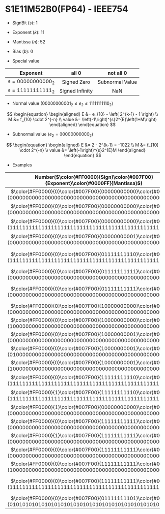 # S1E11M52B0(FP64) - IEEE754

+ SignBit ($s$): 1
+ Exponent ($k$): 11
+ Mantissa ($n$): 52
+ Bias ($b$): 0

+ Special value

| Exponent   | all 0             | not all 0         |
| :-:        | :-:               | :-:               |
| $e = 00000000000_2$ | Signed Zero       | Subnormal Value   |
| $e = 11111111111_2$ | Signed Infinity   |       NaN         |

+ Normal value ($00000000001_2 \le e_2 \le 11111111110_2$)

$$
\begin{equation}
\begin{aligned}
E &= e_{10} - \left( 2^{k-1} - 1 \right) \\
M &= f_{10} \cdot 2^{-n} \\
value &= \left(-1\right)^{s}2^{E}\left(1+M\right)
\end{aligned}
\end{equation}
$$

+ Subnormal value ($e_2 = 00000000000_2$)

$$
\begin{equation}
\begin{aligned}
E &= 2 - 2^{k-1} = -1022 \\
M &= f_{10} \cdot 2^{-n} \\
value &= \left(-1\right)^{s}2^{E}M
\end{aligned}
\end{equation}
$$

+ Examples

| Number($\color{#FF0000}{Sign}\color{#007F00}{Exponent}\color{#0000FF}{Mantissa}$)  | value                 |        comment        |
| :-:                                                                                | :-:                   | :-:                   |
| $\color{#FF0000}{0}\color{#007F00}{00000000000}\color{#0000FF}{0000000000000000000000000000000000000000000000000000}$                         | $+0$                  |                       |
| $\color{#FF0000}{0}\color{#007F00}{00000000000}\color{#0000FF}{0000000000000000000000000000000000000000000000000001}$                        | $4.9407\times10^{-324}$    |   Minimum subnormal   |
| $\color{#FF0000}{0}\color{#007F00}{00000000000}\color{#0000FF}{1111111111111111111111111111111111111111111111111111}$                         | $2.2251\times10^{-308}$    |   Maximum subnormal   |
| $\color{#FF0000}{0}\color{#007F00}{00000000001}\color{#0000FF}{0000000000000000000000000000000000000000000000000000}$                        | $2.2251\times10^{-308}$    |    Minimum normal     |
| $\color{#FF0000}{0}\color{#007F00}{01111111110}\color{#0000FF}{1111111111111111111111111111111111111111111111111111}$                   |  $1 - 2^{-53}$        |  largest number < 1   |
| $\color{#FF0000}{0}\color{#007F00}{01111111111}\color{#0000FF}{0000000000000000000000000000000000000000000000000000}$                        |  $1$                  |                       |
| $\color{#FF0000}{0}\color{#007F00}{01111111111}\color{#0000FF}{0000000000000000000000000000000000000000000000000001}$                       |  $1 + 2^{-52}$        |  smallest number > 1  |
| $\color{#FF0000}{0}\color{#007F00}{10000000000}\color{#0000FF}{0000000000000000000000000000000000000000000000000000}$                        |  $2$                  |                       |
| $\color{#FF0000}{0}\color{#007F00}{10000000000}\color{#0000FF}{1000000000000000000000000000000000000000000000000000}$                       |  $3$                  |                       |
| $\color{#FF0000}{0}\color{#007F00}{10000000001}\color{#0000FF}{0000000000000000000000000000000000000000000000000000}$                   |  $4$                  |                       |
| $\color{#FF0000}{0}\color{#007F00}{10000000001}\color{#0000FF}{0100000000000000000000000000000000000000000000000000}$             |  $5$                  |                       |
| $\color{#FF0000}{0}\color{#007F00}{10000000001}\color{#0000FF}{1000000000000000000000000000000000000000000000000000}$             |  $6$                  |                       |
| $\color{#FF0000}{0}\color{#007F00}{11111111110}\color{#0000FF}{1111111111111111111111111111111111111111111111111111}$                    | $1.7977\times10^{+308}$    |        Maximum        |
| $\color{#FF0000}{1}\color{#007F00}{11111111110}\color{#0000FF}{1111111111111111111111111111111111111111111111111111}$                    | $-1.7977\times10^{+308}$    |     Maximum negative  |
| $\color{#FF0000}{1}\color{#007F00}{00000000000}\color{#0000FF}{0000000000000000000000000000000000000000000000000000}$                         | $-0$                  |                       |
| $\color{#FF0000}{0}\color{#007F00}{11111111111}\color{#0000FF}{0000000000000000000000000000000000000000000000000000}$                         | $+\infty$             |   positive infinity   |
| $\color{#FF0000}{1}\color{#007F00}{11111111111}\color{#0000FF}{0000000000000000000000000000000000000000000000000000}$                         | $-\infty$             |   negative infinity   |
| $\color{#FF0000}{0}\color{#007F00}{11111111111}\color{#0000FF}{0000000000000000000000000000000000000000000000000001}$                        | $NaN$                 |         sNaN          |
| $\color{#FF0000}{0}\color{#007F00}{11111111111}\color{#0000FF}{1000000000000000000000000000000000000000000000000001}$                   | $NaN$                 |         qNaN          |
| $\color{#FF0000}{0}\color{#007F00}{11111111111}\color{#0000FF}{1111111111111111111111111111111111111111111111111111}$                         | $NaN$                 | other alternative NaN |
| $\color{#FF0000}{0}\color{#007F00}{01111111101}\color{#0000FF}{0101010101010101010101010101010101010101010101010101}$                 | $\frac{1}{3}$        |                       |

